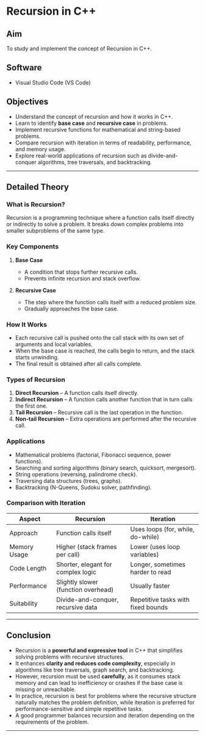 # Recursion in C++

## Aim
To study and implement the concept of Recursion in C++.

## Software
- Visual Studio Code (VS Code)

## Objectives
- Understand the concept of recursion and how it works in C++.
- Learn to identify **base case** and **recursive case** in problems.
- Implement recursive functions for mathematical and string-based problems.
- Compare recursion with iteration in terms of readability, performance, and memory usage.
- Explore real-world applications of recursion such as divide-and-conquer algorithms, tree traversals, and backtracking.

---

## Detailed Theory

### What is Recursion?
Recursion is a programming technique where a function calls itself directly or indirectly to solve a problem. It breaks down complex problems into smaller subproblems of the same type.

### Key Components
1. **Base Case**  
   - A condition that stops further recursive calls.  
   - Prevents infinite recursion and stack overflow.

2. **Recursive Case**  
   - The step where the function calls itself with a reduced problem size.  
   - Gradually approaches the base case.

### How It Works
- Each recursive call is pushed onto the call stack with its own set of arguments and local variables.
- When the base case is reached, the calls begin to return, and the stack starts unwinding.
- The final result is obtained after all calls complete.

### Types of Recursion
1. **Direct Recursion** – A function calls itself directly.  
2. **Indirect Recursion** – A function calls another function that in turn calls the first one.  
3. **Tail Recursion** – Recursive call is the last operation in the function.  
4. **Non-tail Recursion** – Extra operations are performed after the recursive call.

### Applications
- Mathematical problems (factorial, Fibonacci sequence, power functions).
- Searching and sorting algorithms (binary search, quicksort, mergesort).
- String operations (reversing, palindrome check).
- Traversing data structures (trees, graphs).
- Backtracking (N-Queens, Sudoku solver, pathfinding).

### Comparison with Iteration

| Aspect              | Recursion                            | Iteration                          |
|---------------------|--------------------------------------|-------------------------------------|
| Approach            | Function calls itself                | Uses loops (for, while, do-while)  |
| Memory Usage        | Higher (stack frames per call)       | Lower (uses loop variables)        |
| Code Length         | Shorter, elegant for complex logic   | Longer, sometimes harder to read   |
| Performance         | Slightly slower (function overhead)  | Usually faster                     |
| Suitability         | Divide-and-conquer, recursive data   | Repetitive tasks with fixed bounds |

---

## Conclusion
- Recursion is a **powerful and expressive tool** in C++ that simplifies solving problems with recursive structures.  
- It enhances **clarity and reduces code complexity**, especially in algorithms like tree traversals, graph search, and backtracking.  
- However, recursion must be used **carefully**, as it consumes stack memory and can lead to inefficiency or crashes if the base case is missing or unreachable.  
- In practice, recursion is best for problems where the recursive structure naturally matches the problem definition, while iteration is preferred for performance-sensitive and simple repetitive tasks.  
- A good programmer balances recursion and iteration depending on the requirements of the problem.  

---

